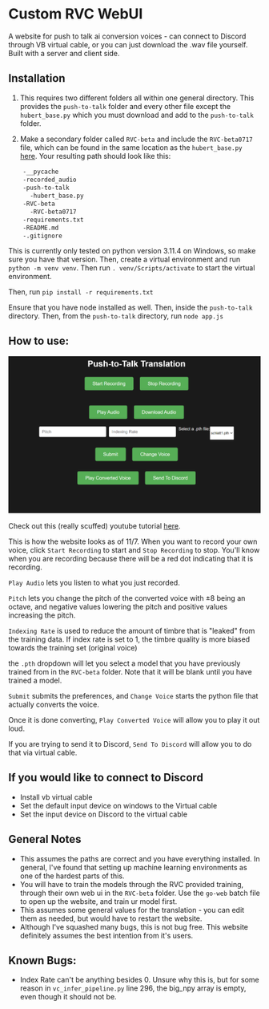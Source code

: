 # Custom RVC WebUI
A website for push to talk ai conversion voices - can connect to Discord through VB virtual cable, or you can just download the .wav file yourself. Built with a server and client side.

## Installation
1. This requires two different folders all within one general directory. This provides the `push-to-talk` folder and every other file except the `hubert_base.py` which you must download and add to the `push-to-talk` folder. 

2. Make a secondary folder called `RVC-beta` and include the `RVC-beta0717` file, which can be found in the same location as the `hubert_base.py` [here](https://huggingface.co/lj1995/VoiceConversionWebUI/tree/main). Your resulting path should look like this: 
   

``` -Overall_directory
    -__pycache
    -recorded_audio
    -push-to-talk
      -hubert_base.py
    -RVC-beta
      -RVC-beta0717
    -requirements.txt
    -README.md
    -.gitignore
```

This is currently only tested on python version 3.11.4 on Windows, so make sure you have that version. Then, create a virtual environment and run `python -m venv venv`. Then run `. venv/Scripts/activate` to start the virtual environment.

Then, run `pip install -r requirements.txt`

Ensure that you have node installed as well. Then, inside the `push-to-talk` directory. Then, from the `push-to-talk` directory, run `node app.js`
  

## How to use:
![](website_img.png)

Check out this (really scuffed) youtube tutorial [here](https://www.youtube.com/watch?v=OCF72CkB19Y).

This is how the website looks as of 11/7. When you want to record your own voice, click `Start Recording` to start and `Stop Recording` to stop. You'll know when you are recording because there will be a red dot indicating that it is recording.

`Play Audio` lets you listen to what you just recorded.

`Pitch` lets you change the pitch of the converted voice with ±8 being an octave, and negative values lowering the pitch and positive values increasing the pitch.

`Indexing Rate` is used to reduce the amount of timbre that is "leaked" from the training data. If index rate is set to 1, the timbre quality is more biased towards the training set (original voice)

the `.pth` dropdown will let you select a model that you have previously trained from in the `RVC-beta` folder. Note that it will be blank until you have trained a model.

`Submit` submits the preferences, and `Change Voice` starts the python file that actually converts the voice.

Once it is done converting, `Play Converted Voice` will allow you to play it out loud.

If you are trying to send it to Discord, `Send To Discord` will allow you to do that via virtual cable.

## If you would like to connect to Discord
- Install vb virtual cable 
- Set the default input device on windows to the Virtual cable
- Set the input device on Discord to the virtual cable


## General Notes
- This assumes the paths are correct and you have everything installed. In general, I've found that setting up machine learning environments as one of the hardest parts of this.
- You will have to train the models through the RVC provided training, through their own web ui in the `RVC-beta` folder. Use the `go-web` batch file to open up the website, and train ur model first.
- This assumes some general values for the translation - you can edit  them as needed, but would have to restart the website.
- Although I've squashed many bugs, this is not bug free. This website definitely assumes the best intention from it's users. 

## Known Bugs:
- Index Rate can't be anything besides 0. Unsure why this is, but for some reason in `vc_infer_pipeline.py` line 296, the big_npy array is empty, even though it should not be.
